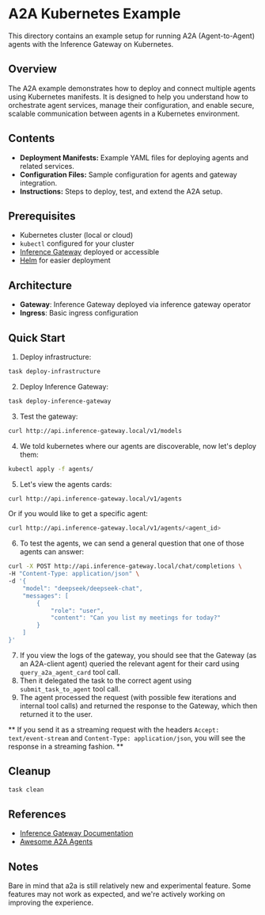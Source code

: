 # A2A Kubernetes Example

This directory contains an example setup for running A2A (Agent-to-Agent) agents with the Inference Gateway on Kubernetes.

## Overview

The A2A example demonstrates how to deploy and connect multiple agents using Kubernetes manifests. It is designed to help you understand how to orchestrate agent services, manage their configuration, and enable secure, scalable communication between agents in a Kubernetes environment.

## Contents

- **Deployment Manifests:** Example YAML files for deploying agents and related services.
- **Configuration Files:** Sample configuration for agents and gateway integration.
- **Instructions:** Steps to deploy, test, and extend the A2A setup.

## Prerequisites

- Kubernetes cluster (local or cloud)
- `kubectl` configured for your cluster
- [Inference Gateway](https://github.com/inference-gateway) deployed or accessible
- [Helm](https://helm.sh/) for easier deployment

## Architecture

- **Gateway**: Inference Gateway deployed via inference gateway operator
- **Ingress**: Basic ingress configuration

## Quick Start

1. Deploy infrastructure:

```bash
task deploy-infrastructure
```

2. Deploy Inference Gateway:

```bash
task deploy-inference-gateway
```

3. Test the gateway:

```bash
curl http://api.inference-gateway.local/v1/models
```

4. We told kubernetes where our agents are discoverable, now let's deploy them:

```bash
kubectl apply -f agents/
```

5. Let's view the agents cards:

```bash
curl http://api.inference-gateway.local/v1/agents
```

Or if you would like to get a specific agent:

```bash
curl http://api.inference-gateway.local/v1/agents/<agent_id>
```

6. To test the agents, we can send a general question that one of those agents can answer:

```bash
curl -X POST http://api.inference-gateway.local/chat/completions \
-H "Content-Type: application/json" \
-d '{
    "model": "deepseek/deepseek-chat",
    "messages": [
        {
            "role": "user",
            "content": "Can you list my meetings for today?"
        }
    ]
}'
```

7. If you view the logs of the gateway, you should see that the Gateway (as an A2A-client agent) queried the relevant agent for their card using `query_a2a_agent_card` tool call.
8. Then it delegated the task to the correct agent using `submit_task_to_agent` tool call.
9. The agent processed the request (with possible few iterations and internal tool calls) and returned the response to the Gateway, which then returned it to the user.

** If you send it as a streaming request with the headers `Accept: text/event-stream` and `Content-Type: application/json`, you will see the response in a streaming fashion. **

## Cleanup

```bash
task clean
```

## References

- [Inference Gateway Documentation](https://docs.inference-gateway.com/a2a)
- [Awesome A2A Agents](https://github.com/inference-gateway/awesome-a2a)

## Notes

Bare in mind that a2a is still relatively new and experimental feature. Some features may not work as expected, and we're actively working on improving the experience.
